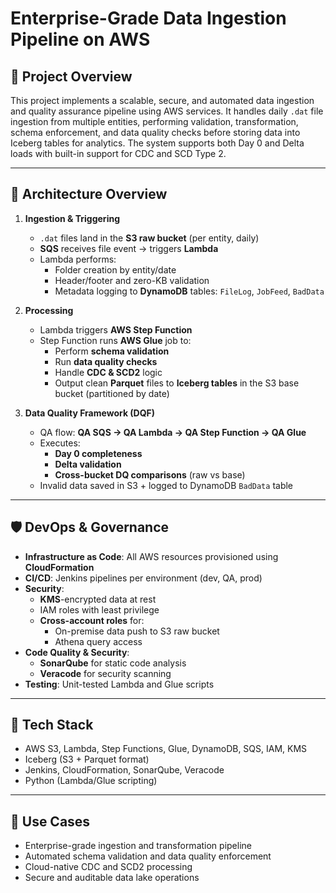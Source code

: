 # Enterprise-Grade Data Ingestion Pipeline on AWS

## 📄 Project Overview

This project implements a scalable, secure, and automated data ingestion and quality assurance pipeline using AWS services. It handles daily `.dat` file ingestion from multiple entities, performing validation, transformation, schema enforcement, and data quality checks before storing data into Iceberg tables for analytics. The system supports both Day 0 and Delta loads with built-in support for CDC and SCD Type 2.

---

## 🧭 Architecture Overview

1. **Ingestion & Triggering**
   - `.dat` files land in the **S3 raw bucket** (per entity, daily)
   - **SQS** receives file event → triggers **Lambda**
   - Lambda performs:
     - Folder creation by entity/date
     - Header/footer and zero-KB validation
     - Metadata logging to **DynamoDB** tables: `FileLog`, `JobFeed`, `BadData`

2. **Processing**
   - Lambda triggers **AWS Step Function**
   - Step Function runs **AWS Glue** job to:
     - Perform **schema validation**
     - Run **data quality checks**
     - Handle **CDC & SCD2** logic
     - Output clean **Parquet** files to **Iceberg tables** in the S3 base bucket (partitioned by date)

3. **Data Quality Framework (DQF)**
   - QA flow: **QA SQS → QA Lambda → QA Step Function → QA Glue**
   - Executes:
     - **Day 0 completeness**
     - **Delta validation**
     - **Cross-bucket DQ comparisons** (raw vs base)
   - Invalid data saved in S3 + logged to DynamoDB `BadData` table

---

## 🛡️ DevOps & Governance

- **Infrastructure as Code**: All AWS resources provisioned using **CloudFormation**
- **CI/CD**: Jenkins pipelines per environment (dev, QA, prod)
- **Security**:
  - **KMS**-encrypted data at rest
  - IAM roles with least privilege
  - **Cross-account roles** for:
    - On-premise data push to S3 raw bucket
    - Athena query access
- **Code Quality & Security**:
  - **SonarQube** for static code analysis
  - **Veracode** for security scanning
- **Testing**: Unit-tested Lambda and Glue scripts

---

## 🔧 Tech Stack

- AWS S3, Lambda, Step Functions, Glue, DynamoDB, SQS, IAM, KMS
- Iceberg (S3 + Parquet format)
- Jenkins, CloudFormation, SonarQube, Veracode
- Python (Lambda/Glue scripting)

---

## 📌 Use Cases

- Enterprise-grade ingestion and transformation pipeline
- Automated schema validation and data quality enforcement
- Cloud-native CDC and SCD2 processing
- Secure and auditable data lake operations

